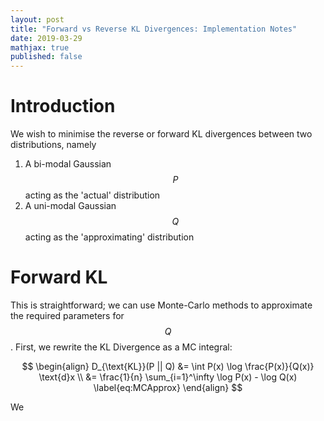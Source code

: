 ```yaml
---
layout: post
title: "Forward vs Reverse KL Divergences: Implementation Notes"
date: 2019-03-29
mathjax: true
published: false
---
```


# Introduction

We wish to minimise the reverse or forward KL divergences between two distributions, namely 

1. A bi-modal Gaussian $$P$$ acting as the 'actual' distribution
2. A uni-modal Gaussian $$Q$$ acting as the 'approximating' distribution

# Forward KL

This is straightforward; we can use Monte-Carlo methods to approximate the required parameters for $$Q$$. First, we rewrite the KL Divergence as a MC integral:

$$
\begin{align}
D_{\text{KL}}(P || Q) &= \int P(x) \log \frac{P(x)}{Q(x)} \text{d}x \\
&= \frac{1}{n} \sum_{i=1}^\infty \log P(x) - \log Q(x)
\label{eq:MCApprox}
\end{align}
$$

We 